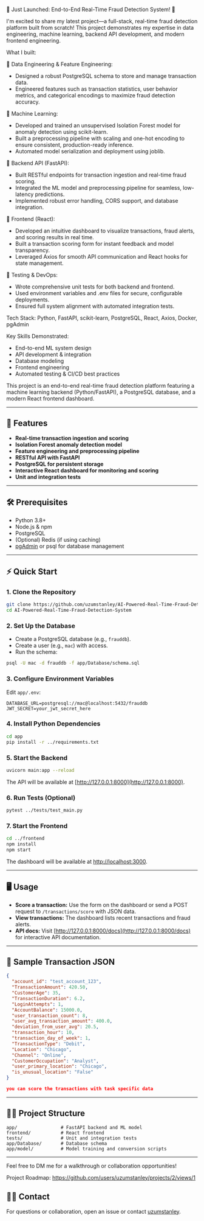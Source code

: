 🚀 Just Launched: End-to-End Real-Time Fraud Detection System! 🚀

I'm excited to share my latest project—a full-stack, real-time fraud detection platform built from scratch! This project demonstrates my expertise in data engineering, machine learning, backend API development, and modern frontend engineering.

What I built:

🔹 Data Engineering & Feature Engineering:
* Designed a robust PostgreSQL schema to store and manage transaction data.
* Engineered features such as transaction statistics, user behavior metrics, and categorical encodings to maximize fraud detection accuracy.

🔹 Machine Learning:
* Developed and trained an unsupervised Isolation Forest model for anomaly detection using scikit-learn.
* Built a preprocessing pipeline with scaling and one-hot encoding to ensure consistent, production-ready inference.
* Automated model serialization and deployment using joblib.

🔹 Backend API (FastAPI):
* Built RESTful endpoints for transaction ingestion and real-time fraud scoring.
* Integrated the ML model and preprocessing pipeline for seamless, low-latency predictions.
* Implemented robust error handling, CORS support, and database integration.

🔹 Frontend (React):
* Developed an intuitive dashboard to visualize transactions, fraud alerts, and scoring results in real time.
* Built a transaction scoring form for instant feedback and model transparency.
* Leveraged Axios for smooth API communication and React hooks for state management.

🔹 Testing & DevOps:
* Wrote comprehensive unit tests for both backend and frontend.
* Used environment variables and .env files for secure, configurable deployments.
* Ensured full system alignment with automated integration tests.

Tech Stack: Python, FastAPI, scikit-learn, PostgreSQL, React, Axios, Docker, pgAdmin

Key Skills Demonstrated:
* End-to-end ML system design
* API development & integration
* Database modeling
* Frontend engineering
* Automated testing & CI/CD best practices

This project is an end-to-end real-time fraud detection platform featuring a machine learning backend (Python/FastAPI), a PostgreSQL database, and a modern React frontend dashboard.

---

## 🚀 Features

- **Real-time transaction ingestion and scoring**
- **Isolation Forest anomaly detection model**
- **Feature engineering and preprocessing pipeline**
- **RESTful API with FastAPI**
- **PostgreSQL for persistent storage**
- **Interactive React dashboard for monitoring and scoring**
- **Unit and integration tests**

---

## 🛠️ Prerequisites

- Python 3.8+
- Node.js & npm
- PostgreSQL
- (Optional) Redis (if using caching)
- [pgAdmin](https://www.pgadmin.org/) or psql for database management

---

## ⚡ Quick Start

### 1. **Clone the Repository**

```bash
git clone https://github.com/uzumstanley/AI-Powered-Real-Time-Fraud-Detection-System.git
cd AI-Powered-Real-Time-Fraud-Detection-System
```

### 2. **Set Up the Database**

- Create a PostgreSQL database (e.g., `frauddb`).
- Create a user (e.g., `mac`) with access.
- Run the schema:

```bash
psql -U mac -d frauddb -f app/Database/schema.sql
```

### 3. **Configure Environment Variables**

Edit `app/.env`:

```
DATABASE_URL=postgresql://mac@localhost:5432/frauddb
JWT_SECRET=your_jwt_secret_here
```

### 4. **Install Python Dependencies**

```bash
cd app
pip install -r ../requirements.txt
```

### 5. **Start the Backend**

```bash
uvicorn main:app --reload
```

The API will be available at [http://127.0.0.1:8000](http://127.0.0.1:8000).

### 6. **Run Tests (Optional)**

```bash
pytest ../tests/test_main.py
```

### 7. **Start the Frontend**

```bash
cd ../frontend
npm install
npm start
```

The dashboard will be available at [http://localhost:3000](http://localhost:3000).

---

## 🖥️ Usage

- **Score a transaction:** Use the form on the dashboard or send a POST request to `/transactions/score` with JSON data.
- **View transactions:** The dashboard lists recent transactions and fraud alerts.
- **API docs:** Visit [http://127.0.0.1:8000/docs](http://127.0.0.1:8000/docs) for interactive API documentation.

---

## 📄 Sample Transaction JSON

```json
{
  "account_id": "test_account_123",
  "TransactionAmount": 420.50,
  "CustomerAge": 35,
  "TransactionDuration": 6.2,
  "LoginAttempts": 1,
  "AccountBalance": 15000.0,
  "user_transaction_count": 8,
  "user_avg_transaction_amount": 400.0,
  "deviation_from_user_avg": 20.5,
  "transaction_hour": 10,
  "transaction_day_of_week": 1,
  "TransactionType": "Debit",
  "Location": "Chicago",
  "Channel": "Online",
  "CustomerOccupation": "Analyst",
  "user_primary_location": "Chicago",
  "is_unusual_location": "False"
}

you can score the transactions with task specific data
```

---

## 🧑‍💻 Project Structure

```
app/                # FastAPI backend and ML model
frontend/           # React frontend
tests/              # Unit and integration tests
app/Database/       # Database schema
app/model/          # Model training and conversion scripts
```

---
Feel free to DM me for a walkthrough or collaboration opportunities!

Project Roadmap: https://github.com/users/uzumstanley/projects/2/views/1


## 🙋‍♂️ Contact

For questions or collaboration, open an issue or contact [uzumstanley](https://github.com/uzumstanley).

